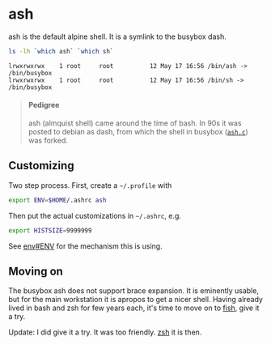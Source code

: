 # ash

ash is the default alpine shell. It is a symlink to the busybox dash.

```sh
ls -lh `which ash` `which sh`
```
```
lrwxrwxrwx    1 root     root          12 May 17 16:56 /bin/ash -> /bin/busybox
lrwxrwxrwx    1 root     root          12 May 17 16:56 /bin/sh -> /bin/busybox
```

> #### Pedigree
>
> ash (almquist shell) came around the time of bash. In 90s it was
> posted to debian as dash, from which the shell in busybox
> ([`ash.c`](https://git.busybox.net/busybox/tree/shell)) was forked.

## Customizing

Two step process. First, create a `~/.profile` with

```sh
export ENV=$HOME/.ashrc ash
```

Then put the actual customizations in `~/.ashrc`, e.g.

```sh
export HISTSIZE=9999999
```

See [env#ENV](env#ENV) for the mechanism this is using.

## Moving on

The busybox ash does not support brace expansion. It is eminently usable, but
for the main workstation it is apropos to get a nicer shell. Having already
lived in bash and zsh for few years each, it's time to move on to [fish](fish),
give it a try.

Update: I did give it a try. It was too friendly. [zsh](zsh) it is then.
